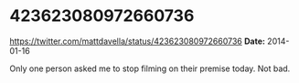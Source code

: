 # 423623080972660736
https://twitter.com/mattdavella/status/423623080972660736
**Date:** 2014-01-16

Only one person asked me to stop filming on their premise today. Not bad.

